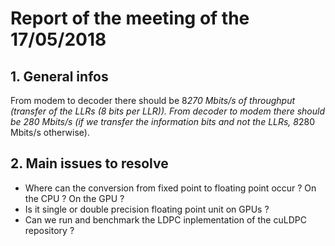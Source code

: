 # Report of the meeting of the 17/05/2018

## 1. General infos

From modem to decoder there should be 8*270 Mbits/s of throughput (transfer of the LLRs (8 bits per LLR)).
From decoder to modem there should be 280 Mbits/s (if we transfer the information bits and not the LLRs, 8*280 Mbits/s otherwise).

## 2. Main issues to resolve

- Where can the conversion from fixed point to floating point occur ? On the CPU ? On the GPU ?
- Is it single or double precision floating point unit on GPUs ?
- Can we run and benchmark the LDPC inplementation of the cuLDPC repository ?
